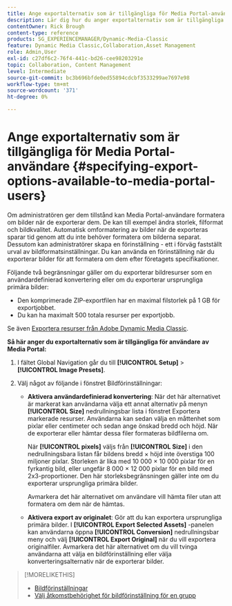```yaml
---
title: Ange exportalternativ som är tillgängliga för Media Portal-användare
description: Lär dig hur du anger exportalternativ som är tillgängliga för Media Portal-användare i Adobe Dynamic Media Classic.
contentOwner: Rick Brough
content-type: reference
products: SG_EXPERIENCEMANAGER/Dynamic-Media-Classic
feature: Dynamic Media Classic,Collaboration,Asset Management
role: Admin,User
exl-id: c27df6c2-76f4-441c-bd26-cee98203291e
topic: Collaboration, Content Management
level: Intermediate
source-git-commit: bc3b696bfde0ed55894cdcbf3533299ae7697e98
workflow-type: tm+mt
source-wordcount: '371'
ht-degree: 0%

---
```


# Ange exportalternativ som är tillgängliga för Media Portal-användare {#specifying-export-options-available-to-media-portal-users}

Om administratören ger dem tillstånd kan Media Portal-användare formatera om bilder när de exporterar dem. De kan till exempel ändra storlek, filformat och bildkvalitet. Automatisk omformatering av bilder när de exporteras sparar tid genom att du inte behöver formatera om bilderna separat. Dessutom kan administratörer skapa en förinställning - ett i förväg fastställt urval av bildformatsinställningar. Du kan använda en förinställning när du exporterar bilder för att formatera om dem efter företagets specifikationer.

Följande två begränsningar gäller om du exporterar bildresurser som en användardefinierad konvertering eller om du exporterar ursprungliga primära bilder:

* Den komprimerade ZIP-exportfilen har en maximal filstorlek på 1 GB för exportjobbet.
* Du kan ha maximalt 500 totala resurser per exportjobb.

Se även [Exportera resurser från Adobe Dynamic Media Classic](exporting-assets-from-dmc.md#exporting-assets-from_dmc).

**Så här anger du exportalternativ som är tillgängliga för användare av Media Portal:**

1. I fältet Global Navigation går du till **[!UICONTROL Setup]** > **[!UICONTROL Image Presets]**.
1. Välj något av följande i fönstret Bildförinställningar:

   * **Aktivera användardefinierad konvertering**: När det här alternativet är markerat kan användarna välja ett annat alternativ på menyn **[!UICONTROL Size]** nedrullningsbar lista i fönstret Exportera markerade resurser. Användarna kan sedan välja en måttenhet som pixlar eller centimeter och sedan ange önskad bredd och höjd. När de exporterar eller hämtar dessa filer formateras bildfilerna om.

     När **[!UICONTROL pixels]** väljs från **[!UICONTROL Size]** i den nedrullningsbara listan får bildens bredd × höjd inte överstiga 100 miljoner pixlar. Storleken är lika med 10 000 × 10 000 pixlar för en fyrkantig bild, eller ungefär 8 000 × 12 000 pixlar för en bild med 2x3-proportioner. Den här storleksbegränsningen gäller inte om du exporterar ursprungliga primära bilder.

     Avmarkera det här alternativet om användare vill hämta filer utan att formatera om dem när de hämtas.

   * **Aktivera export av originalet**: Gör att du kan exportera ursprungliga primära bilder. I **[!UICONTROL Export Selected Assets]** -panelen kan användarna öppna **[!UICONTROL Conversion]** nedrullningsbar meny och välj **[!UICONTROL Export Original]** när du vill exportera originalfiler. Avmarkera det här alternativet om du vill tvinga användarna att välja en bildförinställning eller välja konverteringsalternativ när de exporterar bilder.

>[!MORELIKETHIS]
>
>* [Bildförinställningar](application-setup.md#image_presets)
>* [Välj åtkomstbehörighet för bildförinställning för en grupp](creating-media-portal-groups.md#choosing_image_preset_access_permissions_for_a_group)
